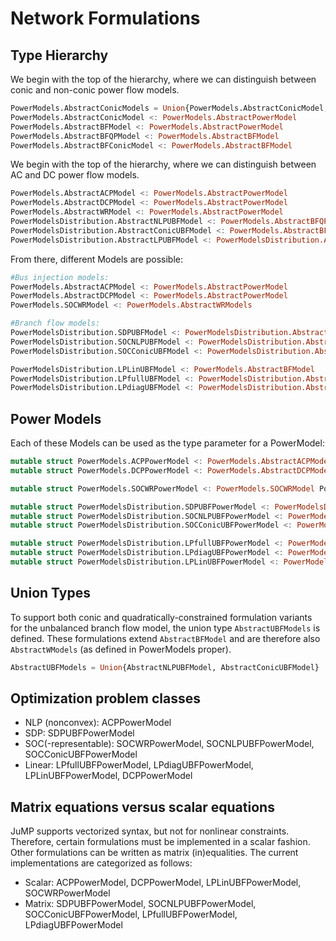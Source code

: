 # Network Formulations

## Type Hierarchy
We begin with the top of the hierarchy, where we can distinguish between conic and non-conic power flow models.
```julia
PowerModels.AbstractConicModels = Union{PowerModels.AbstractConicModel, PowerModels.AbstractBFConicModel}
PowerModels.AbstractConicModel <: PowerModels.AbstractPowerModel
PowerModels.AbstractBFModel <: PowerModels.AbstractPowerModel
PowerModels.AbstractBFQPModel <: PowerModels.AbstractBFModel
PowerModels.AbstractBFConicModel <: PowerModels.AbstractBFModel
```

We begin with the top of the hierarchy, where we can distinguish between AC and DC power flow models.
```julia
PowerModels.AbstractACPModel <: PowerModels.AbstractPowerModel
PowerModels.AbstractDCPModel <: PowerModels.AbstractPowerModel
PowerModels.AbstractWRModel <: PowerModels.AbstractPowerModel
PowerModelsDistribution.AbstractNLPUBFModel <: PowerModels.AbstractBFQPModel
PowerModelsDistribution.AbstractConicUBFModel <: PowerModels.AbstractBFConicModel
PowerModelsDistribution.AbstractLPUBFModel <: PowerModelsDistribution.AbstractNLPUBFModel
```

From there, different Models are possible:
```julia
#Bus injection models:
PowerModels.AbstractACPModel <: PowerModels.AbstractPowerModel
PowerModels.AbstractDCPModel <: PowerModels.AbstractPowerModel
PowerModels.SOCWRModel <: PowerModels.AbstractWRModels

#Branch flow models:
PowerModelsDistribution.SDPUBFModel <: PowerModelsDistribution.AbstractConicUBFModel
PowerModelsDistribution.SOCNLPUBFModel <: PowerModelsDistribution.AbstractNLPUBFModel
PowerModelsDistribution.SOCConicUBFModel <: PowerModelsDistribution.AbstractConicUBFModel

PowerModelsDistribution.LPLinUBFModel <: PowerModels.AbstractBFModel
PowerModelsDistribution.LPfullUBFModel <: PowerModelsDistribution.AbstractLPUBFModel
PowerModelsDistribution.LPdiagUBFModel <: PowerModelsDistribution.AbstractLPUBFModel
```

## Power Models
Each of these Models can be used as the type parameter for a PowerModel:
```julia
mutable struct PowerModels.ACPPowerModel <: PowerModels.AbstractACPModel PowerModels.@pm_fields end
mutable struct PowerModels.DCPPowerModel <: PowerModels.AbstractDCPModel PowerModels.@pm_fields end

mutable struct PowerModels.SOCWRPowerModel <: PowerModels.SOCWRModel PowerModels.@pm_fields end

mutable struct PowerModelsDistribution.SDPUBFPowerModel <: PowerModelsDistribution.SDPUBFModel PowerModels.@pm_fields end
mutable struct PowerModelsDistribution.SOCNLPUBFPowerModel <: PowerModelsDistribution.SOCNLPUBFModel PowerModels.@pm_fields end
mutable struct PowerModelsDistribution.SOCConicUBFPowerModel <: PowerModelsDistribution.SOCConicUBFModel PowerModels.@pm_fields end

mutable struct PowerModelsDistribution.LPfullUBFPowerModel <: PowerModelsDistribution.LPfullUBFModel PowerModels.@pm_fields end
mutable struct PowerModelsDistribution.LPdiagUBFPowerModel <: PowerModelsDistribution.LPdiagUBFModel PowerModels.@pm_fields end
mutable struct PowerModelsDistribution.LPLinUBFPowerModel <: PowerModelsDistribution.LPLinUBFModel PowerModels.@pm_fields end
```

## Union Types

To support both conic and quadratically-constrained formulation variants for the unbalanced branch flow model, the union type `AbstractUBFModels` is defined. These formulations extend `AbstractBFModel` and are therefore also `AbstractWModels` (as defined in PowerModels proper).

```julia
AbstractUBFModels = Union{AbstractNLPUBFModel, AbstractConicUBFModel}
```

## Optimization problem classes
- NLP (nonconvex): ACPPowerModel
- SDP: SDPUBFPowerModel
- SOC(-representable): SOCWRPowerModel, SOCNLPUBFPowerModel, SOCConicUBFPowerModel
- Linear: LPfullUBFPowerModel, LPdiagUBFPowerModel, LPLinUBFPowerModel, DCPPowerModel


## Matrix equations versus scalar equations
JuMP supports vectorized syntax, but not for nonlinear constraints. Therefore, certain formulations must be implemented in a scalar fashion. Other formulations can be written as matrix (in)equalities. The current implementations are categorized as follows:
- Scalar: ACPPowerModel, DCPPowerModel, LPLinUBFPowerModel, SOCWRPowerModel
- Matrix: SDPUBFPowerModel, SOCNLPUBFPowerModel, SOCConicUBFPowerModel, LPfullUBFPowerModel, LPdiagUBFPowerModel
